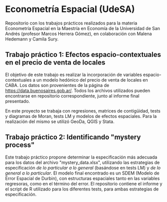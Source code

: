 # Econometría Espacial (UdeSA)

Repositorio con los trabajos prácticos realizados para la materia Econometría Espacial en la Maestría en Economía de la Universidad de San Andrés (profesor Marcos Herrera Gómez), en colaboración con Malena Hedemann y Camila Sury.

## Trabajo práctico 1: Efectos espacio-contextuales en el precio de venta de locales

El objetivo de este trabajo es realizar la incorporación de variables espacio-contextuales a un modelo hedónico del precio de venta de locales en CABA. Los datos son provenientes de la página de https://data.buenosaires.gob.ar/. Todos los archivos utilizados pueden encontrarse en repositorio correspondiente, junto al informe final presentado. 

En este proyecto se trabaja con regresiones, matrices de contigüidad, tests y diagramas de Moran, tests LM y modelos de efectos espaciales. Para la realización del mismo se utilizó GeoDa, QGIS y Stata.

## Trabajo práctico 2: Identificando "mystery process"

Este trabajo práctico propone determinar la especificación más adecuada para los datos del archivo "mystery_data.xlsx", utilizando las estrategias de especificación *de lo particular a lo general* (basándose en tests LM) y *de lo general a lo particular*. El modelo final encontrado es un SDEM (Modelo de Error Espacial de Durbin), con estructuras espaciales tanto en las variables regresoras, como en el término del error. El repositorio contiene el informe y el script de R utilizado para los diferentes tests, para ambas estrategias de especificación. 
